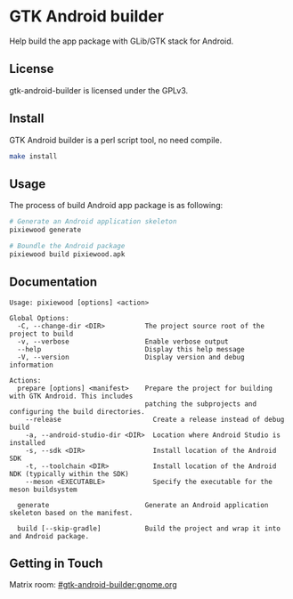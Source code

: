 # GTK Android builder

Help build the app package with GLib/GTK stack for Android.

## License

gtk-android-builder is licensed under the GPLv3.

## Install
GTK Android builder is a perl script tool, no need compile.

```sh
make install
```

## Usage
The process of build Android app package is as following:

```sh
# Generate an Android application skeleton
pixiewood generate 

# Boundle the Android package
pixiewood build pixiewood.apk
```

## Documentation

```
Usage: pixiewood [options] <action>

Global Options:
  -C, --change-dir <DIR>          The project source root of the project to build
  -v, --verbose                   Enable verbose output
  --help                          Display this help message
  -V, --version                   Display version and debug information

Actions:
  prepare [options] <manifest>    Prepare the project for building with GTK Android. This includes
                                  patching the subprojects and configuring the build directories.
    --release                       Create a release instead of debug build
    -a, --android-studio-dir <DIR>  Location where Android Studio is installed
    -s, --sdk <DIR>                 Install location of the Android SDK
    -t, --toolchain <DIR>           Install location of the Android NDK (typically within the SDK)
    --meson <EXECUTABLE>            Specify the executable for the meson buildsystem

  generate                        Generate an Android application skeleton based on the manifest.

  build [--skip-gradle]           Build the project and wrap it into and Android package.
```

## Getting in Touch

Matrix room: [#gtk-android-builder:gnome.org](https://matrix.to/#/#gtk-android-builder:gnome.org)
